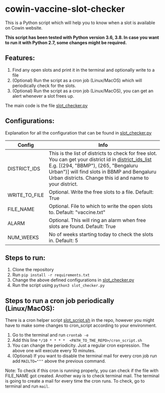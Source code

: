 # cowin-vaccine-slot-checker
This is a Python script which will help you to know when a slot is available on Cowin website.

**This script has been tested with Python version 3.6, 3.8. In case you want to run it with Python 2.7, some changes might be required.**

## Features:
1. Find any open slots and print it in the terminal and optionally write to a file
2. (Optional) Run the script as a cron job (Linux/MacOS) which will periodically check for the slots.
3. (Optional) Run the script as a cron job (Linux/MacOS), you can get an alert whenever a slot frees up.

The main code is the file [slot_checker.py](https://github.com/faizulhai24/cowin-vaccine-slot-checker/blob/main/slot_checker.py)

## Configurations:
Explanation for all the configuration that can be found in [slot_checker.py](https://github.com/faizulhai24/cowin-vaccine-slot-checker/blob/main/slot_checker.py)

Config                                |           Info
--------------------------------------| ----------------------------------
DISTRICT_IDS                          | This is the list of districts to check for free slot. You can get your district id in [district_ids_list](https://github.com/faizulhai24/cowin-vaccine-slot-checker/blob/main/district_id_list.py) E.g. [(294, "BBMP"), (265, "Bengaluru Urban")] will find slots in BBMP and Bengaluru Urban districts. Change this id and name to your district. 
WRITE_TO_FILE                         | Optional. Write the free slots to a file. Default: True
FILE_NAME                             | Optional. File to which to write the open slots to. Default: "vaccine.txt"
ALARM                                 | Optional. This will ring an alarm when free slots are found. Default: True
NUM_WEEKS                             | No of weeks starting today to check the slots in. Default: 5   

## Steps to run:
1. Clone the repository
2. Run ```pip install -r requirements.txt```
3. Change the above defined configurations in [slot_checker.py](https://github.com/faizulhai24/cowin-vaccine-slot-checker/blob/main/slot_checker.py) 
4. Run the script using ```python3 slot_checker.py```

## Steps to run a cron job periodically (Linux/MacOS):

There is a cron helper script [slot_script.sh](https://github.com/faizulhai24/cowin-vaccine-slot-checker/blob/main/cron_script.sh) in the repo, however you might have to make some changes to cron_script according to your environment.

1. Go to the terminal and run ```crontab -e```
2. Add this line `````*/10 * * * *  <PATH_TO_THE_REPO>/cron_script.sh`````
3. You can change the periodicity. Just a regular cron expression. The above one will execute every 10 minutes.
3. (Optional) If you want to disable the terminal mail for every cron job run add ```MAILTO="""``` above the previous command.

Note: To check if this cron is running properly, you can check if the file with FILE_NAME got created. Another way is to check terminal mail. The terminal is going to create a mail for every time the cron runs. To check, go to terminal and run ```mail```.  